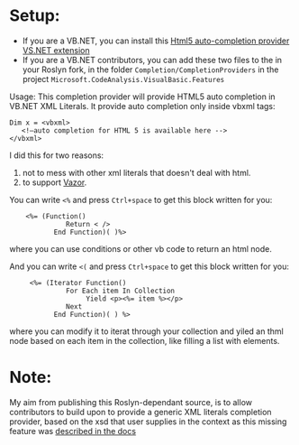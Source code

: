 ﻿# Setup:
- If you are a VB.NET, you can install this [Html5 auto-completion provider VS.NET extension](https://github.com/VBAndCs/Vazor/blob/master/vbxmlCompletionProviderVSIX.zip?raw=true)
- If you are a VB.NET contributors, you can add these two files to the in your Roslyn fork, in the folder `Completion/CompletionProviders` in the project `Microsoft.CodeAnalysis.VisualBasic.Features`

Usage:
This completion provider will provide HTML5 auto completion in VB.NET XML Literals. 
It provide auto completion only inside vbxml tags:
```VB.NET
Dim x = <vbxml>
   <!—auto completion for HTML 5 is available here -->
</vbxml>
```


I did this for two reasons:
1. not to mess with other xml literals that doesn't deal with html.
2. to support [Vazor](https://github.com/VBAndCs/Vazor).


You can write `<%` and press `Ctrl+space` to get this block written for you:
```VB.NET
    <%= (Function()
              Return < />
           End Function)( )%>
``` 

where you can use conditions or other vb code to return an html node.

And you can write `<(` and press `Ctrl+space` to get this block written for you:
```VB.NET
     <%= (Iterator Function()
              For Each item In Collection
                   Yield <p><%= item %></p>
              Next
           End Function)( ) %>
``` 

where you can modify it to iterat through your collection and yiled an thml node based on each item in the collection, like filling a list with elements.

# Note:
My aim from publishing this Roslyn-dependant source, is to allow contributors to build upon to provide a generic XML literals completion provider, based on the xsd that user supplies in the context as this missing feature was [described in the docs](https://docs.microsoft.com/en-us/previous-versions/visualstudio/visual-studio-2013/bb531325%28v%3dvs.120%29#enabling-xml-intellisense-in-visual-basic)
